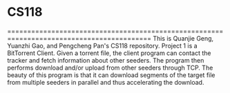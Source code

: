 # CS118
==========================================================================================
This is Quanjie Geng, Yuanzhi Gao, and Pengcheng Pan's CS118 repository. 
Project 1 is a BitTorrent Client. Given a torrent file, the client program can contact the tracker and fetch information about other seeders. The program then performs download and/or upload from other seeders through TCP. The beauty of this program is that it can download segments of the target file from multiple seeders in parallel and thus accelerating the download. 
